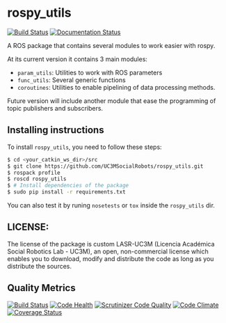 # rospy_utils
[![Build Status](https://travis-ci.org/UC3MSocialRobots/rospy_utils.svg?branch=master)](https://travis-ci.org/UC3MSocialRobots/rospy_utils)
[![Documentation Status](https://readthedocs.org/projects/rospy-utils/badge/?version=latest)](https://readthedocs.org/projects/rospy-utils/?badge=latest)


A ROS package that contains several modules to work easier with rospy.

At its current version it contains 3 main modules:

- `param_utils`: Utilities to work with ROS parameters
- `func_utils`: Several generic functions 
- `coroutines`: Utilities to enable pipelining of data processing methods.

Future version will include another module that ease the programming of topic publishers and subscribers.

## Installing instructions

To install `rospy_utils`, you need to follow these steps:

```bash
$ cd <your_catkin_ws_dir>/src
$ git clone https://github.com/UC3MSocialRobots/rospy_utils.git
$ rospack profile
$ roscd rospy_utils
$ # Install dependencies of the package
$ sudo pip install -r requirements.txt
```
You can also test it by runing `nosetests` or `tox` inside the `rospy_utils` dir.


## LICENSE:

The license of the package is custom LASR-UC3M (Licencia Académica Social Robotics Lab - UC3M), an open, non-commercial license which enables you to download, modify and distribute the code as long as you distribute the sources.  


## Quality Metrics

[![Build Status](https://travis-ci.org/UC3MSocialRobots/rospy_utils.svg?branch=master)](https://travis-ci.org/UC3MSocialRobots/rospy_utils)
[![Code Health](https://landscape.io/github/UC3MSocialRobots/rospy_utils/master/landscape.svg)](https://landscape.io/github/UC3MSocialRobots/rospy_utils/master)
[![Scrutinizer Code Quality](https://scrutinizer-ci.com/g/UC3MSocialRobots/rospy_utils/badges/quality-score.png?b=master)](https://scrutinizer-ci.com/g/UC3MSocialRobots/rospy_utils/?branch=master)
[![Code Climate](https://codeclimate.com/github/UC3MSocialRobots/rospy_utils/badges/gpa.svg)](https://codeclimate.com/github/UC3MSocialRobots/rospy_utils)
[![Coverage Status](https://coveralls.io/repos/UC3MSocialRobots/rospy_utils/badge.svg?branch=master)](https://coveralls.io/r/UC3MSocialRobots/rospy_utils?branch=master)
